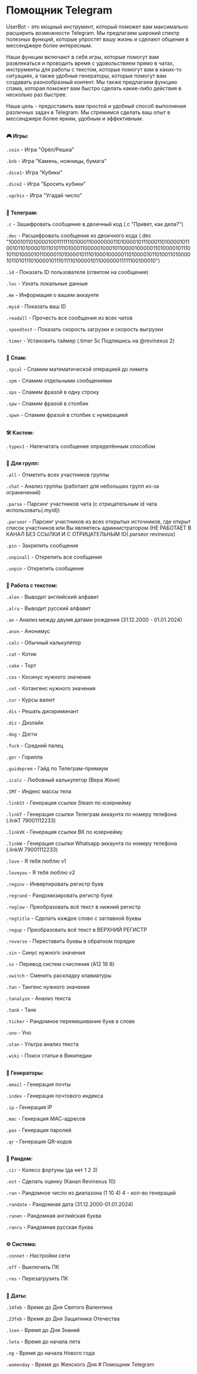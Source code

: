 # Помощник Telegram

UserBot - это мощный инструмент, который поможет вам максимально расширить возможности Telegram. Мы предлагаем широкий спектр полезных функций, которые упростят вашу жизнь и сделают общение в мессенджере более интересным.

Наши функции включают в себя игры, которые помогут вам развлекаться и проводить время с удовольствием прямо в чатах, инструменты для работы с текстом, которые помогут вам в каких-то ситуациях, а также удобные генераторы, которые помогут вам создавать разнообразный контент. Мы также предлагаем функцию спама, которая поможет вам быстро сделать какие-либо действия в несколько раз быстрее.

Наша цель - предоставить вам простой и удобный способ выполнения различных задач в Telegram. Мы стремимся сделать ваш опыт в мессенджере более ярким, удобным и эффективным.

##
**🎮 Игры:**

`.coin` - Игра "Орёл/Решка"

`.knb` - Игра "Камень, ножницы, бумага"

`.dice1`- Игра "Кубики"

`.dice2` - Игра "Бросить кубики"

`.ugchis` - Игра "Угадай число" 

##
**📱 Телеграм:**

`.c` - Зашифровать сообщение в двоичный код (.c "Привет, как дела?")

`.dec` - Расшифровать сообщение из двоичного кода (.dec "10001011010000100111111101000110000000110100001011100011010000101100101101000010110101110100011000001000101100001000001101000010111010110100001011000011010000101110100010000011010000101101001101000010110101110100001011101111010000101100000011111100100010")

`.id` - Показать ID пользователя (ответом на сообщение)

`.loc` - Узнать локальные данные

`.me` - Информация о вашем аккаунте

`.myid` - Показать ваш ID

`.readall` - Прочесть все сообщения из всех чатов

`.speedtest` - Показать скорость загрузки и скорость выгрузки 

`.timer` - Установить таймер (.timer 5с Подпишись на @revinexus 2)

##
**📩 Спам:**

`.spcal` - Спамим математической операцией до лимита

`.spm` - Спамим отдельными сообщениями

`.sps` - Спамим фразой в одну строку

`.spw` - Спамим фразой в столбик

`.spwn` - Спамим фразой в столбик с нумерацией


##
**🛠 Кастом:**

 `.typev1` - Напечатать сообщение определённым способом

##
**👥 Для групп:**

`.all` - Отметить всех участников группы

`.chat` - Анализ группы (работает для небольших групп из-за ограничений)

`.parse` - Парсинг участников чата (с отрицательным id чата использовать(.myid))

`.parseor` - Парсинг участников из всех открытых источников, где открыт список участников или Вы являетесь администратором (НЕ РАБОТАЕТ В КАНАЛ БЕЗ ССЫЛКИ И С ОТРИЦАТЕЛЬНЫМ ID(.parseor revinexus)

`.pin` - Закрепить сообщение

`.unpinall` - Открепить все сообщения

`.unpin` - Открепить сообщение

##
**📝 Работа с текстом:**

`.alen` - Выводит английский алфавит

`.alru` - Выводит русский алфавит

`.an` - Анализ между двумя датами рождения (31.12.2000 - 01.01.2024)

`.anon` - Анонимус

`.calc` - Обычный калькулятор

`.cat` - Котик

`.cake` - Торт

`.cos` - Косинус нужного значения

`.cot` - Котангенс нужного значения

`.cur` - Курсы валют

`.dis` - Решать дискриминант

`.diz` - Дизлайк

`.dog` - Догги

`.fuck` - Средний палец

`.gor` - Горилла

`.guideprem` - Гайд по Телеграм-премиум

`.icalc` - Любовный калькулятор (Вера Женя)

`.IMT` - Индекс массы тела

`.linkSt` - Генерация ссылки Steam по юзернейму

`.linkT` - Генерация ссылки Телеграм аккаунта по номеру телефона (.linkT 79001112233)

`.linkVK` - Генерация ссылки ВК по юзернейму

`.linkW` - Генерация ссылки Whatsapp аккаунта по номеру телефона (.linkW 79001112233)

`.love` - Я тебя люблю v1

`.loveyou` - Я тебя люблю v2

`.reginv` - Инвертировать регистр букв

`.regrand` - Рандомизировать регистр букв

`.reglow` - Преобразовать всё текст в нижний регистр

`.regtitle` - Сделать каждое слово с заглавной буквы

`.regup` - Преобразовать всё текст в ВЕРХНИЙ РЕГИСТР

`.reverse` - Переставить буквы в обратном порядке

`.sin` - Синус нужного значения

`.ss` - Перевод систем счисления (A12 16 8)

`.switch` - Сменить раскладку клавиатуры

`.tan` - Тангенс нужного значения

`.tanalyze` - Анализ текста

`.tank` - Танк

`.ticker` - Рандомное перемешивание букв в слове

`.uno` - Уно

`.utan` - Ультра анализ текста

`.wiki` - Поиск статьи в Википедии


##
**🔀 Генераторы:**

`.email` - Генерация почты

`.index` - Генерация почтового индекса

`.ip` - Генерация IP

`.mac` - Генерация МАС-адресов

`.pas` - Генерация паролей

`.qr` - Генерация QR-кодов

##
**🎲 Рандом:**

`.cir` - Колесо фортуны (да нет 1 2 3)

`.est` - Сделать оценку (Канал Revinexus 10)

`.ran` - Рандомное число из диапазона (1 10 4) 4 - кол-во генераций

`.randate` - Рандомная дата (31.12.2000-01.01.2024)

`.ranen` - Рандомная английская буква

`.ranru` - Рандомная русская буква


##
**⚙️ Система:**

`.connet` - Настройки сети

`.off` - Выключить ПК

`.res` - Перезагрузить ПК

 ##
**📅 Даты:**

`.14feb` - Время до Дня Святого Валентина

`.23feb` - Время до Дня Защитника Отечества

`.1sen` - Время до Дня Знаний

`.leto` - Время до начала лета

`.ng` - Время до начала Нового года

`.womenday` - Время до Женского Дня # Помощник Telegram

